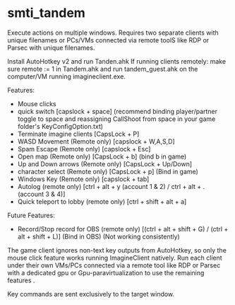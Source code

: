 # smti_tandem
Execute actions on multiple windows.
Requires two separate clients with unique filenames or PCs/VMs connected via remote toolS like RDP or Parsec with unique filenames.

Install AutoHotkey v2 and run Tanden.ahk
If running clients remotely: make sure remote := 1 in Tandem.ahk and run tandem_guest.ahk on the computer/VM running imagineclient.exe.

Features:
- Mouse clicks
- quick switch [capslock + space] (recommend binding player/partner toggle to space and reassigning CallShoot from space in your game folder's KeyConfigOption.txt)
- Terminate imagine clients [CapsLock + P]
- WASD Movement (Remote only) [capslock + W,A,S,D]
- Spam Escape (Remote only) [capslock + Esc]
- Open map (Remote only) [CapsLock + b] (bind b in game)
- Up and Down arrows (Remote only) [CapsLock + Up/Down]
- character select (Remote only) [CapsLock + p] (Bind in game)
- Windows Key (Remote only)  [capslock + tab]
- Autolog (remote only) [ctrl + alt + y (account 1 & 2) / ctrl + alt + . (account 3 & 4)]
- Quick teleport to lobby (remote only) [ctrl + shift + alt + a]

Future Features:
- Record/Stop record for OBS (remote only) [(ctrl + alt + shift + G) / (ctrl + alt + shift + L)] (Bind in OBS) (Not working consistently)

The game client ignores non-text key outputs from AutoHotkey, so only the mouse click feature works running ImagineClient natively.
Run each client under their own VMs/PCs connected via a remote tool like RDP or Parsec with a dedicated gpu or Gpu-paravirtualization to use the remaining features .

Key commands are sent exclusively to the target window.
